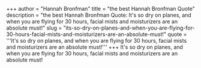 +++
author = "Hannah Bronfman"
title = "the best Hannah Bronfman Quote"
description = "the best Hannah Bronfman Quote: It's so dry on planes, and when you are flying for 30 hours, facial mists and moisturizers are an absolute must!"
slug = "its-so-dry-on-planes-and-when-you-are-flying-for-30-hours-facial-mists-and-moisturizers-are-an-absolute-must!"
quote = '''It's so dry on planes, and when you are flying for 30 hours, facial mists and moisturizers are an absolute must!'''
+++
It's so dry on planes, and when you are flying for 30 hours, facial mists and moisturizers are an absolute must!
